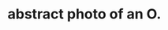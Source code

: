 ---
image_path: /assets/images/media/photography/PB4.jpg
title: abstract photo of an O.
weight: 11
size: med
proj: photography
gallery: true
---